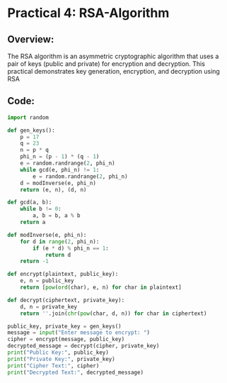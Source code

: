 # Practical 4: RSA-Algorithm

## Overview:
The RSA algorithm is an asymmetric cryptographic algorithm that uses a pair of keys (public and private) for encryption and decryption. This practical demonstrates key generation, encryption, and decryption using RSA

## Code:

```python
import random

def gen_keys():
    p = 17
    q = 23
    n = p * q
    phi_n = (p - 1) * (q - 1)
    e = random.randrange(2, phi_n)
    while gcd(e, phi_n) != 1:
        e = random.randrange(2, phi_n)
    d = modInverse(e, phi_n)
    return (e, n), (d, n)

def gcd(a, b):
    while b != 0:
        a, b = b, a % b
    return a

def modInverse(e, phi_n):
    for d in range(2, phi_n):
        if (e * d) % phi_n == 1:
            return d
    return -1

def encrypt(plaintext, public_key):
    e, n = public_key
    return [pow(ord(char), e, n) for char in plaintext]

def decrypt(ciphertext, private_key):
    d, n = private_key
    return ''.join(chr(pow(char, d, n)) for char in ciphertext)

public_key, private_key = gen_keys()
message = input("Enter message to encrypt: ")
cipher = encrypt(message, public_key)
decrypted_message = decrypt(cipher, private_key)
print("Public Key:", public_key)
print("Private Key:", private_key)
print("Cipher Text:", cipher)
print("Decrypted Text:", decrypted_message)
